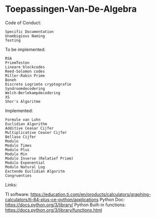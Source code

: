 # Toepassingen-Van-De-Algebra

Code of Conduct:

    Specific Documentation
    Unambigious Naming
    Testing

To be implemented:

    RSA
    PriemTesten
    Lineare blockcodes
    Reed-Solomon codes
    Miller-Rabin Prime
    Boneh
    Discrete Logrimte cryptografie
    Syndroomdecodering
    Welch-Berlekampdecodering
    XS
    Shor's Algoritme

Implemented:

    Formule van Luhn
    Euclidian Algorithm
    Additive Ceasar Cijfer
    Multiplicative Ceaser Cijfer
    Bellaso Cijfer
    Modulo
    Modulo Times
    Modulo Plus
    Modulo Min
    Modulo Inverse (Relatief Priem)
    Modulo Exponential
    Modulo Natural Log
    Exctende Euclidian Algoritm
    Congruenties

Links:

TI software: https://education.ti.com/en/products/calculators/graphing-calculators/ti-84-plus-ce-python/applications
Python Doc: https://docs.python.org/3/library/
Python Built-in functions: https://docs.python.org/3/library/functions.html

